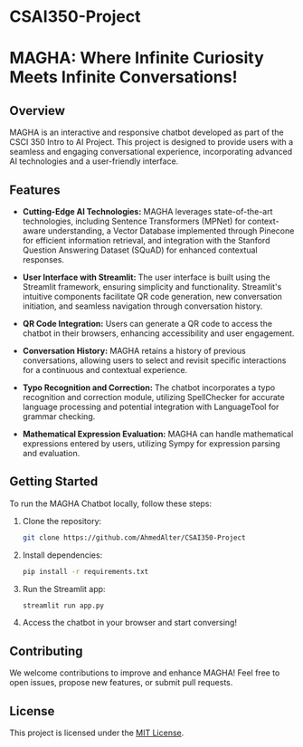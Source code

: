 # CSAI350-Project
# MAGHA: Where Infinite Curiosity Meets Infinite Conversations!

## Overview

MAGHA is an interactive and responsive chatbot developed as part of the CSCI 350 Intro to AI Project. This project is designed to provide users with a seamless and engaging conversational experience, incorporating advanced AI technologies and a user-friendly interface.

## Features

- **Cutting-Edge AI Technologies:** MAGHA leverages state-of-the-art technologies, including Sentence Transformers (MPNet) for context-aware understanding, a Vector Database implemented through Pinecone for efficient information retrieval, and integration with the Stanford Question Answering Dataset (SQuAD) for enhanced contextual responses.

- **User Interface with Streamlit:** The user interface is built using the Streamlit framework, ensuring simplicity and functionality. Streamlit's intuitive components facilitate QR code generation, new conversation initiation, and seamless navigation through conversation history.

- **QR Code Integration:** Users can generate a QR code to access the chatbot in their browsers, enhancing accessibility and user engagement.

- **Conversation History:** MAGHA retains a history of previous conversations, allowing users to select and revisit specific interactions for a continuous and contextual experience.

- **Typo Recognition and Correction:** The chatbot incorporates a typo recognition and correction module, utilizing SpellChecker for accurate language processing and potential integration with LanguageTool for grammar checking.

- **Mathematical Expression Evaluation:** MAGHA can handle mathematical expressions entered by users, utilizing Sympy for expression parsing and evaluation.

## Getting Started

To run the MAGHA Chatbot locally, follow these steps:

1. Clone the repository:

   ```bash
   git clone https://github.com/AhmedAlter/CSAI350-Project
   ```

2. Install dependencies:

   ```bash
   pip install -r requirements.txt
   ```

3. Run the Streamlit app:

   ```bash
   streamlit run app.py
   ```

4. Access the chatbot in your browser and start conversing!

## Contributing

We welcome contributions to improve and enhance MAGHA! Feel free to open issues, propose new features, or submit pull requests.

## License

This project is licensed under the [MIT License](LICENSE).

